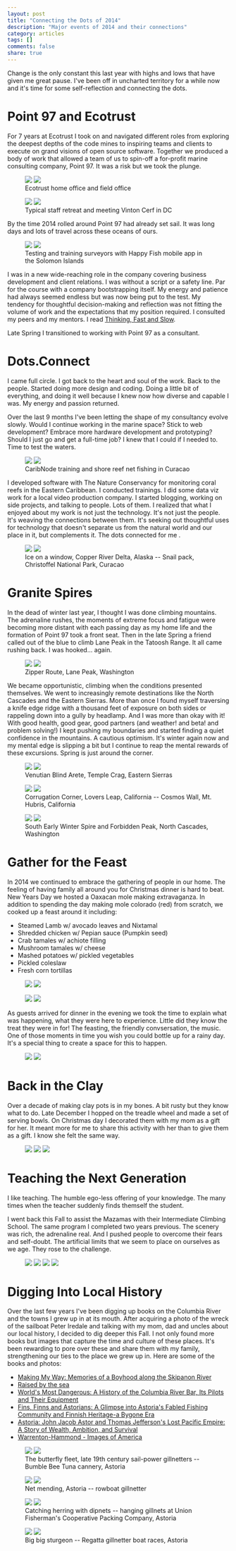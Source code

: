 ```yaml
---
layout: post
title: "Connecting the Dots of 2014"
description: "Major events of 2014 and their connections"
category: articles
tags: []
comments: false
share: true
---
```


Change is the only constant this last year with highs and lows that have given me great pause.  I've been off in uncharted territory for a while now and it's time for some self-reflection and connecting the dots.

# Point 97 and Ecotrust

For 7 years at Ecotrust I took on and navigated different roles from exploring the deepest depths of the code mines to inspiring teams and clients to execute on grand visions of open source software.  Together we produced a body of work that allowed a team of us to spin-off a for-profit marine consulting company, Point 97.  It was a risk but we took the plunge.

<figure class="half">
	<a href="/images/posts/2014dots/djc_Madrona_Software.jpg"><img src="/images/posts/2014dots/djc_Madrona_Software.jpg"></a>
	<a href="/images/posts/2014dots/sitka-top-boat.jpeg"><img src="/images/posts/2014dots/sitka-top-boat.jpeg"></a>	
	<figcaption>Ecotrust home office and field office</figcaption>
</figure>

<figure class="half">
	<a href="/images/posts/2014dots/rafting.jpg"><img src="/images/posts/2014dots/rafting.jpg"></a>
	<a href="/images/posts/2014dots/cni_vinton_group_shot_2_2.jpg"><img src="/images/posts/2014dots/cni_vinton_group_shot_2_2.jpg"></a>	
	<figcaption>Typical staff retreat and meeting Vinton Cerf in DC</figcaption>
</figure>

By the time 2014 rolled around Point 97 had already set sail.  It was long days and lots of travel across these oceans of ours.  

<figure class="half">
	<a href="/images/posts/2014dots/tim-market-training.jpg"><img src="/images/posts/2014dots/tim-market-training.jpg"></a>
	<a href="/images/posts/2014dots/ball-beach-market-phone.jpg"><img src="/images/posts/2014dots/ball-beach-market-phone.jpg"></a>	
	<figcaption>Testing and training surveyors with Happy Fish mobile app in the Solomon Islands</figcaption>
</figure>

I was in a new wide-reaching role in the company covering business development and client relations.  I was without a script or a safety line.  Par for the course with a company bootstrapping itself.  My energy and patience had always seemed endless but was now being put to the test.  My tendency for thoughtful decision-making and reflection was not fitting the volume of work and the expectations that my position required.  I consulted my peers and my mentors.  I read [Thinking, Fast and Slow](http://www.amazon.com/Thinking-Fast-Slow-Daniel-Kahneman/dp/0374533555).  

Late Spring I transitioned to working with Point 97 as a consultant.

# Dots.Connect

I came full circle.  I got back to the heart and soul of the work.  Back to the people. Started doing more design and coding.  Doing a little bit of everything, and doing it well because I knew now how diverse and capable I was.  My energy and passion returned.

Over the last 9 months I've been letting the shape of my consultancy evolve slowly.  Would I continue working in the marine space?  Stick to web development?  Embrace more hardware development and prototyping?  Should I just go and get a full-time job?  I knew that I could if I needed to.  Time to test the waters.

<figure class="half">
	<a href="/images/posts/2014dots/curacao-urisa-training.jpg"><img src="/images/posts/2014dots/curacao-urisa-training.jpg"></a>
	<a href="/images/posts/2014dots/snorkel-net-fishing-curacao.jpg"><img src="/images/posts/2014dots/snorkel-net-fishing-curacao.jpg"></a>	
	<figcaption>CaribNode training and shore reef net fishing in Curacao</figcaption>
</figure>


I developed software with The Nature Conservancy for monitoring coral reefs in the Eastern Caribbean.  I conducted trainings.  I did some data viz work for a local video production company.  I started blogging, working on side projects, and talking to people.  Lots of them.  I realized that what I enjoyed about my work is not just the technology.  It's not just the people.  It's weaving the connections between them.  It's seeking out thoughtful uses for technology that doesn't separate us from the natural world and our place in it, but complements it.  The dots connected for me .

<figure class="half">
	<a href="/images/posts/2014dots/dots-plane.jpg"><img src="/images/posts/2014dots/dots-plane.jpg"></a>
	<a href="/images/posts/2014dots/snails.jpg"><img src="/images/posts/2014dots/snails.jpg"></a>	
	<figcaption>Ice on a window, Copper River Delta, Alaska -- Snail pack, Christoffel National Park, Curacao</figcaption>
</figure>


# Granite Spires

In the dead of winter last year, I thought I was done climbing mountains.  The adrenaline rushes, the moments of extreme focus and fatigue were becoming more distant with each passing day as my home life and the formation of Point 97 took a front seat.  Then in the late Spring a friend called out of the blue to climb Lane Peak in the Tatoosh Range.  It all came rushing back.  I was hooked... again. 

<figure class="half">
	<a href="/images/posts/2014dots/climb-ax.jpg"><img src="/images/posts/2014dots/climb-ax.jpg"></a>
	<a href="/images/posts/2014dots/climb-stop.jpg"><img src="/images/posts/2014dots/climb-stop.jpg"></a>	
	<figcaption>Zipper Route, Lane Peak, Washington</figcaption>
</figure>

We became opportunistic, climbing when the conditions presented themselves.  We went to increasingly remote destinations like the North Cascades and the Eastern Sierras.  More than once I found myself traversing a knife edge ridge with a thousand feet of exposure on both sides or rappeling down into a gully by headlamp.  And I was more than okay with it!  With good health, good gear, good partners (and weather! and beta! and problem solving!) I kept pushing my boundaries and started finding a quiet confidence in the mountains.  A cautious optimism.  It's winter again now and my mental edge is slipping a bit but I continue to reap the mental rewards of these excursions.  Spring is just around the corner.

<figure class="half">
	<a href="/images/posts/2014dots/climb-temple-map.jpg"><img src="/images/posts/2014dots/climb-temple-map.jpg"></a>
	<a href="/images/posts/2014dots/climb-venutian-pointing.jpg"><img src="/images/posts/2014dots/climb-venutian-pointing.jpg"></a>	
	<figcaption>Venutian Blind Arete, Temple Crag, Eastern Sierras</figcaption>
</figure>

<figure class="half">
	<a href="/images/posts/2014dots/climb-corrugation.jpg"><img src="/images/posts/2014dots/climb-corrugation.jpg"></a>
	<a href="/images/posts/2014dots/climb-anchor.jpg"><img src="/images/posts/2014dots/climb-anchor.jpg"></a>	
	<figcaption>Corrugation Corner, Lovers Leap, California -- Cosmos Wall, Mt. Hubris, California</figcaption>
</figure>

<figure class="half">
	<a href="/images/posts/2014dots/climb-forbidden-east-ridge.jpg"><img src="/images/posts/2014dots/climb-forbidden-east-ridge.jpg"></a>
	<a href="/images/posts/2014dots/climb-top.jpg"><img src="/images/posts/2014dots/climb-top.jpg"></a>	
	<figcaption>South Early Winter Spire and Forbidden Peak, North Cascades, Washington</figcaption>
</figure>

# Gather for the Feast

In 2014 we continued to embrace the gathering of people in our home.  The feeling of having family all around you for Christmas dinner is hard to beat.  New Years Day we hosted a Oaxacan mole making extravaganza.  In addition to spending the day making mole colorado (red) from scratch, we cooked up a feast around it including:

* Steamed Lamb w/ avocado leaves and Nixtamal
* Shredded chicken w/ Pepian sauce (Pumpkin seed)
* Crab tamales w/ achiote filling
* Mushroom tamales w/ cheese
* Mashed potatoes w/ pickled vegetables
* Pickled coleslaw
* Fresh corn tortillas

<figure class="half">
	<a href="/images/posts/2014dots/mole-1.jpg"><img src="/images/posts/2014dots/mole-1.jpg"></a>
	<a href="/images/posts/2014dots/mole-2.jpg"><img src="/images/posts/2014dots/mole-2.jpg"></a>	
</figure>

<figure class="half">
	<a href="/images/posts/2014dots/mole-3.jpg"><img src="/images/posts/2014dots/mole-3.jpg"></a>
	<a href="/images/posts/2014dots/mole-4.jpg"><img src="/images/posts/2014dots/mole-4.jpg"></a>	
</figure>

As guests arrived for dinner in the evening we took the time to explain what was happening, what they were here to experience.  Little did they know the treat they were in for!  The feasting, the friendly convsersation, the music.  One of those moments in time you wish you could bottle up for a rainy day.  It's a special thing to create a space for this to happen.

<figure class="half">
	<a href="/images/posts/2014dots/mole-5.jpg"><img src="/images/posts/2014dots/mole-5.jpg"></a>
	<a href="/images/posts/2014dots/mole-6.jpg"><img src="/images/posts/2014dots/mole-6.jpg"></a>	
</figure>

# Back in the Clay

Over a decade of making clay pots is in my bones.  A bit rusty but they know what to do.  Late December I hopped on the treadle wheel and made a set of serving bowls.  On Christmas day I decorated them with my mom as a gift for her.  It meant more for me to share this activity with her than to give them as a gift.  I know she felt the same way.

<figure class="half">
	<a href="/images/posts/2014dots/clay-1.jpg"><img src="/images/posts/2014dots/clay-1.jpg"></a>
	<a href="/images/posts/2014dots/clay-2.jpg"><img src="/images/posts/2014dots/clay-2.jpg"></a>
	<a href="/images/posts/2014dots/clay-3.jpg"><img src="/images/posts/2014dots/clay-3.jpg"></a>
</figure>

# Teaching the Next Generation

I like teaching.  The humble ego-less offering of your knowledge.  The many times when the teacher suddenly finds themself the student.  

I went back this Fall to assist the Mazamas with their Intermediate Climbing School.  The same program I completed two years previous.  The scenery was rich, the adrenaline real.  And I pushed people to overcome their fears and self-doubt.  The artificial limits that we seem to place on ourselves as we age.  They rose to the challenge.

<figure class="half">
	<a href="/images/posts/2014dots/smith1.jpg"><img src="/images/posts/2014dots/smith1.jpg"></a>
	<a href="/images/posts/2014dots/smith2.jpg"><img src="/images/posts/2014dots/smith2.jpg"></a>
	<a href="/images/posts/2014dots/smith3.jpg"><img src="/images/posts/2014dots/smith3.jpg"></a>
	<a href="/images/posts/2014dots/smith4.jpg"><img src="/images/posts/2014dots/smith4.jpg"></a>
</figure>

# Digging Into Local History

Over the last few years I've been digging up books on the Columbia River and the towns I grew up in at its mouth.  After acquiring a photo of the wreck of the sailboat Peter Iredale and talking with my mom, dad and uncles about our local history, I decided to dig deeper this Fall.  I not only found more books but images that capture the time and culture of these places.  It's been rewarding to pore over these and share them with my family, strengthening our ties to the place we grew up in.  Here are some of the books and photos:

* [Making My Way: Memories of a Boyhood along the Skipanon River](http://www.amazon.com/Making-My-Way-Memories-Skipanon/dp/B003969WBU/ref=cm_cr_pr_product_top)
* [Raised by the sea](http://www.abebooks.com/Raised-Sea-Sigurdson-Clarence-Consolidated-Printing/9139638040/bd)
* [World's Most Dangerous: A History of the Columbia River Bar, Its Pilots and Their Equipment](http://www.amazon.com/Worlds-Most-Dangerous-Columbia-Equipment/dp/0970444494/ref=sr_1_3?ie=UTF8&qid=1420762676&sr=8-3&keywords=columbia+river+bar)
* [Fins, Finns and Astorians: A Glimpse into Astoria's Fabled Fishing Community and Finnish Heritage-a Bygone Era](http://www.goodreads.com/book/show/15835296-fins-finns-and-astorians)
* [Astoria: John Jacob Astor and Thomas Jefferson's Lost Pacific Empire: A Story of Wealth, Ambition, and Survival](http://www.amazon.com/Astoria-Jeffersons-Pacific-Ambition-Survival/dp/0062218298/ref=sr_1_1?ie=UTF8&qid=1420762792&sr=8-1&keywords=%22Astoria%22)
* [Warrenton-Hammond - Images of America](http://www.amazon.com/Warrenton-Hammond-Images-America-Susan-Glen/dp/0738571601/ref=sr_1_1?ie=UTF8&qid=1420762831&sr=8-1&keywords=warrenton+hammond)

<figure class="half">
	<a href="/images/posts/2014dots/astoria2.jpg"><img src="/images/posts/2014dots/astoria2.jpg"></a>
	<a href="/images/posts/2014dots/astoria1.jpg"><img src="/images/posts/2014dots/astoria1.jpg"></a>	
	<figcaption>The butterfly fleet, late 19th century sail-power gillnetters -- Bumble Bee Tuna cannery, Astoria</figcaption>
</figure>	
<figure class="half">
	<a href="/images/posts/2014dots/astoria3.jpg"><img src="/images/posts/2014dots/astoria3.jpg"></a>
	<a href="/images/posts/2014dots/astoria6.jpg"><img src="/images/posts/2014dots/astoria6.jpg"></a>	
	<figcaption>Net mending, Astoria -- rowboat gillnetter</figcaption>
</figure>	
<figure class="half">	
	<a href="/images/posts/2014dots/astoria5.jpg"><img src="/images/posts/2014dots/astoria5.jpg"></a>
	<a href="/images/posts/2014dots/astoria4.jpg"><img src="/images/posts/2014dots/astoria4.jpg"></a>
	<figcaption>Catching herring with dipnets -- hanging gillnets at Union Fisherman's Cooperative Packing Company, Astoria</figcaption>
</figure>	
<figure class="half">	
	<a href="/images/posts/2014dots/astoria7.jpg"><img src="/images/posts/2014dots/astoria7.jpg"></a>
	<a href="/images/posts/2014dots/astoria8.jpg"><img src="/images/posts/2014dots/astoria8.jpg"></a>
	<figcaption>Big big sturgeon -- Regatta gillnetter boat races, Astoria</figcaption>
</figure>